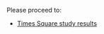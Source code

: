 Please proceed to:

- [Times Square study results](https://numpde.github.io/optimum/code/work/20210616-OPT1/c_grid_study0/UTC-20210619-074952/)


